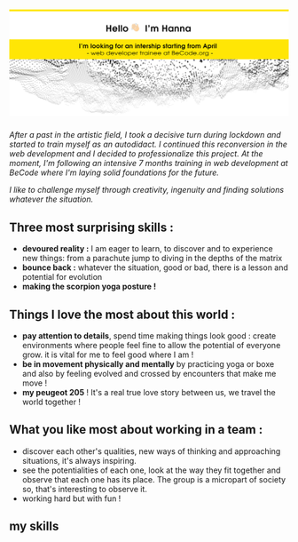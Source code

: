 # ![fluxnas](https://github.com/fluxnas/fluxnas/blob/e35bc2e6b7196857a0a6e309cf486e3051c9f3c8/github.jpg)

_After a past in the artistic field, I took a decisive turn during lockdown and started to train myself as an autodidact. I continued this reconversion in the web development and I decided to professionalize this project. At the moment, I'm following an intensive 7 months training in web development at BeCode where I'm laying solid foundations for the future._   
     
_I like to challenge myself through creativity, ingenuity and finding solutions whatever the situation._   
   
## Three most surprising skills :
 - **devoured reality :** I am eager to learn, to discover and to experience new things: from a parachute jump to diving in the depths of the matrix
 - **bounce back :** whatever the situation, good or bad, there is a lesson and potential for evolution
 - **making the scorpion yoga posture !**
 
 ## Things I love the most about this world :
- **pay attention to details**, spend time making things look good : create environments where people feel fine to allow the potential of everyone grow. it is vital for me to feel good where I am !
- **be in movement physically and mentally** by practicing yoga or boxe and also by feeling evolved and crossed by encounters that make me move !
- **my peugeot 205** ! It's a real true love story between us, we travel the world together !

## What you like most about working in a team :
- discover each other's qualities, new ways of thinking and approaching situations, it's always inspiring.
- see the potentialities of each one, look at the way they fit together and observe that each one has its place. The group is a micropart of society so, that's interesting to observe it.
- working hard but with fun !

## my skills    
 
